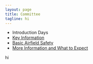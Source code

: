```yaml
---
layout: page
title: Committee
tagline: hi
---
```


<div class="page-layout">
<aside class="sidebar">
  <ul class="side-nav">
    <li><span class="section-label">Introduction Days</span></li>
    
  <li>
    <a href="/ougc.org/introduction_days/key_information/" class="{% if page.url == '/intro/key-info/' %}active-black{% endif %}">Key Information</a>
  </li>
    <li>
      <a href="/ougc.org/introduction_days/basic_airfield_safety/" class="{% if page.url == '/intro/safety/' %}active-black{% endif %}">Basic Airfield Safety</a>
    </li>
    <li>
      <a href="/ougc.org/introduction_days/what_to_expect/" class="{% if page.url == '/intro/more-info/' %}active-black{% endif %}">More Information and What to Expect</a>
    </li>
  </ul>
</aside>

hi